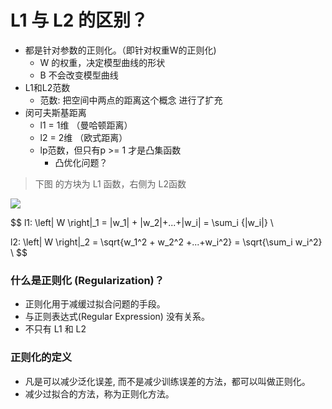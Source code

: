 # L1  与 L2  的区别？

- 都是针对参数的正则化。（即针对权重W的正则化)
    - W 的权重，决定模型曲线的形状
    - B 不会改变模型曲线
- L1和L2范数
    - 范数: 把空间中两点的距离这个概念 进行了扩充
- 闵可夫斯基距离
    - l1 = 1维 （曼哈顿距离）
    - l2 = 2维 （欧式距离）
    - lp范数，但只有p >= 1 才是凸集函数
      - 凸优化问题？

> 下图 的方块为 L1 函数，右侧为 L2函数

![](https://pic3.zhimg.com/80/v2-2e038f7a54e885714a7bf5ab9c5dda56_1440w.jpg)

$$
l1: \left\| W \right\|_1 = |w_1| + |w_2|+...+|w_i| = \sum_i {|w_i|}  \\

l2: \left\| W \right\|_2 = \sqrt{w_1^2 + w_2^2 +...+w_i^2} =  \sqrt{\sum_i w_i^2}  \\
$$


### 什么是正则化 (Regularization)？

- 正则化用于减缓过拟合问题的手段。
- 与正则表达式(Regular Expression) 没有关系。
- 不只有 L1 和 L2


### 正则化的定义

- 凡是可以减少泛化误差, 而不是减少训练误差的方法，都可以叫做正则化。
- 减少过拟合的方法，称为正则化方法。